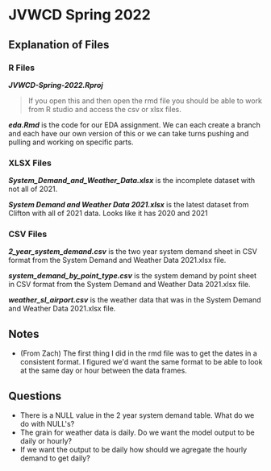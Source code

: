 # JVWCD Spring 2022

## Explanation of Files

### R Files

***JVWCD-Spring-2022.Rproj***
> If you open this and then open the rmd file you should be able to work from R studio and access the csv or xlsx files.

***eda.Rmd*** is the code for our EDA assignment. We can each create a branch and each have our own version of this or we can take turns pushing and pulling and working on specific parts.

### XLSX Files
***System_Demand_and_Weather_Data.xlsx*** is the incomplete dataset with not all of 2021.

***System Demand and Weather Data 2021.xlsx*** is the latest dataset from Clifton with all of 2021 data. Looks like it has 2020 and 2021

### CSV Files

***2_year_system_demand.csv*** is the two year system demand sheet in CSV format from the System Demand and Weather Data 2021.xlsx file.

***system_demand_by_point_type.csv*** is the system demand by point sheet in CSV format from the System Demand and Weather Data 2021.xlsx file.

***weather_sl_airport.csv*** is the weather data that was in the System Demand and Weather Data 2021.xlsx file.

## Notes

+ (From Zach) The first thing I did in the rmd file was to get the dates in a consistent format. I figured we'd want the same format to be able to look at the same day or hour between the data frames.

## Questions

+ There is a NULL value in the 2 year system demand table. What do we do with NULL's?
+ The grain for weather data is daily. Do we want the model output to be daily or hourly?
+ If we want the output to be daily how should we agregate the hourly demand to get daily?
